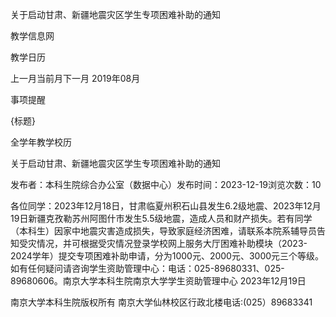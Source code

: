 






关于启动甘肃、新疆地震灾区学生专项困难补助的通知





























教学信息网







































教学日历



上一月当前月下一月
2019年08月





事项提醒


{标题}


全学年教学校历
























关于启动甘肃、新疆地震灾区学生专项困难补助的通知

发布者：本科生院综合办公室（数据中心）发布时间：2023-12-19浏览次数：10

各位同学：2023年12月18日，甘肃临夏州积石山县发生6.2级地震、2023年12月19日新疆克孜勒苏州阿图什市发生5.5级地震，造成人员和财产损失。若有同学（本科生）因家中地震灾害造成损失，导致家庭经济困难，请联系本院系辅导员告知受灾情况，并可根据受灾情况登录学校网上服务大厅困难补助模块（2023-2024学年）提交专项困难补助申请，分为1000元、2000元、3000元三个等级。如有任何疑问请咨询学生资助管理中心：电话：025-89680331、025-89680606。南京大学本科生院南京大学学生资助管理中心 2023年12月19日

















南京大学本科生院版权所有
南京大学仙林校区行政北楼电话:(025）89683341






















